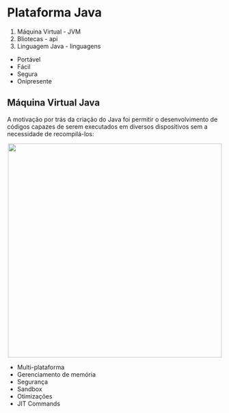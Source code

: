 # Plataforma Java

1. Máquina Virtual - JVM
2. Bliotecas - api
3. Linguagem Java - linguagens

- Portável
- Fácil
- Segura
- Onipresente

## Máquina Virtual Java
A motivação por trás da criação do Java foi permitir o desenvolvimento de códigos capazes de serem executados em diversos dispositivos sem a necessidade de recompilá-los:

<div align="center">
<img src="https://github.com/emanoelcampos/java-jre-jdk/assets/68448029/ef3b2393-2176-423f-8a00-ae14aca8e7f4" width="500" >
 </div>



- Multi-plataforma
- Gerenciamento de memória
- Segurança
- Sandbox
- Otimizações
- JIT Commands
